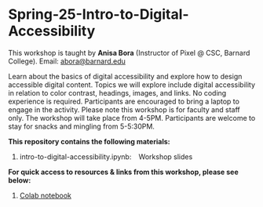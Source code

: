 # Spring-25-Intro-to-Digital-Accessibility

This workshop is taught by **Anisa Bora** (Instructor of Pixel @ CSC, Barnard College). Email: abora@barnard.edu

Learn about the basics of digital accessibility and explore how to design accessible digital content. Topics we will explore include digital accessibility in relation to color contrast, headings, images, and links. No coding experience is required. Participants are encouraged to bring a laptop to engage in the activity. Please note this workshop is for faculty and staff only. The workshop will take place from 4-5PM. Participants are welcome to stay for snacks and mingling from 5-5:30PM.


**This repository contains the following materials:**
  1. intro-to-digital-accessibility.ipynb: &ensp; Workshop slides


**For quick access to resources & links from this workshop, please see below:**
  1. [Colab notebook](https://bit.ly/csc-search-wkshp-2025-03)
